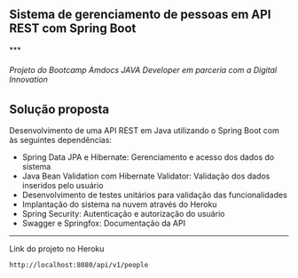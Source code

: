 <h2>Sistema de gerenciamento de pessoas em API REST com Spring Boot</h2>
***
<h6>Projeto do Bootcamp Amdocs JAVA Developer em parceria com a Digital Innovation</h6>

## Solução proposta

Desenvolvimento de uma API REST em Java utilizando o Spring Boot com às seguintes dependências:
- Spring Data JPA e Hibernate: Gerenciamento e acesso dos dados do sistema
- Java Bean Validation com Hibernate Validator: Validação dos dados inseridos pelo usuário
- Desenvolvimento de testes unitários para validação das funcionalidades
- Implantação do sistema na nuvem através do Heroku
- Spring Security: Autenticação e autorização do usuário
- Swagger e Springfox: Documentação da API

***

Link do projeto no Heroku

```
http://localhost:8080/api/v1/people
```


